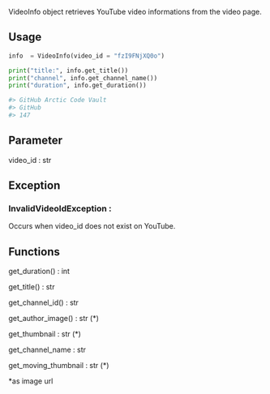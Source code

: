 VideoInfo object retrieves YouTube video informations from the video page.

## Usage
```python
info  = VideoInfo(video_id = "fzI9FNjXQ0o")

print("title:", info.get_title())
print("channel", info.get_channel_name())
print("duration", info.get_duration())

#> GitHub Arctic Code Vault
#> GitHub
#> 147

```

## Parameter
video_id : str

## Exception
### InvalidVideoIdException :
Occurs when video_id does not exist on YouTube.

## Functions
get_duration() : int

get_title() : str

get_channel_id() : str

get_author_image() : str (*)

get_thumbnail : str (*)

get_channel_name : str

get_moving_thumbnail : str (*)

*as image url
